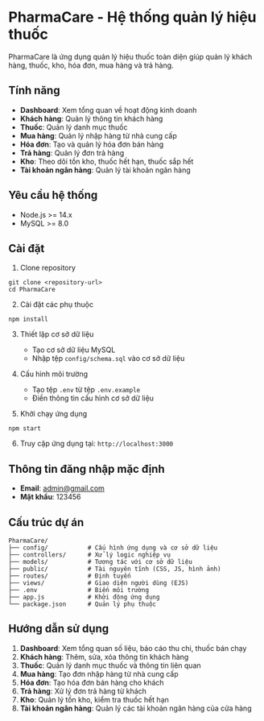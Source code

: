 # PharmaCare - Hệ thống quản lý hiệu thuốc

PharmaCare là ứng dụng quản lý hiệu thuốc toàn diện giúp quản lý khách hàng, thuốc, kho, hóa đơn, mua hàng và trả hàng.

## Tính năng

- **Dashboard**: Xem tổng quan về hoạt động kinh doanh
- **Khách hàng**: Quản lý thông tin khách hàng
- **Thuốc**: Quản lý danh mục thuốc
- **Mua hàng**: Quản lý nhập hàng từ nhà cung cấp
- **Hóa đơn**: Tạo và quản lý hóa đơn bán hàng
- **Trả hàng**: Quản lý đơn trả hàng
- **Kho**: Theo dõi tồn kho, thuốc hết hạn, thuốc sắp hết
- **Tài khoản ngân hàng**: Quản lý tài khoản ngân hàng

## Yêu cầu hệ thống

- Node.js >= 14.x
- MySQL >= 8.0

## Cài đặt

1. Clone repository
```
git clone <repository-url>
cd PharmaCare
```

2. Cài đặt các phụ thuộc
```
npm install
```

3. Thiết lập cơ sở dữ liệu
   - Tạo cơ sở dữ liệu MySQL
   - Nhập tệp `config/schema.sql` vào cơ sở dữ liệu
   
4. Cấu hình môi trường
   - Tạo tệp `.env` từ tệp `.env.example`
   - Điền thông tin cấu hình cơ sở dữ liệu

5. Khởi chạy ứng dụng
```
npm start
```

6. Truy cập ứng dụng tại: `http://localhost:3000`

## Thông tin đăng nhập mặc định

- **Email**: admin@gmail.com
- **Mật khẩu**: 123456

## Cấu trúc dự án

```
PharmaCare/
├── config/           # Cấu hình ứng dụng và cơ sở dữ liệu
├── controllers/      # Xử lý logic nghiệp vụ
├── models/           # Tương tác với cơ sở dữ liệu
├── public/           # Tài nguyên tĩnh (CSS, JS, hình ảnh)
├── routes/           # Định tuyến
├── views/            # Giao diện người dùng (EJS)
├── .env              # Biến môi trường
├── app.js            # Khởi động ứng dụng
└── package.json      # Quản lý phụ thuộc
```

## Hướng dẫn sử dụng

1. **Dashboard**: Xem tổng quan số liệu, báo cáo thu chi, thuốc bán chạy
2. **Khách hàng**: Thêm, sửa, xóa thông tin khách hàng
3. **Thuốc**: Quản lý danh mục thuốc và thông tin liên quan
4. **Mua hàng**: Tạo đơn nhập hàng từ nhà cung cấp
5. **Hóa đơn**: Tạo hóa đơn bán hàng cho khách
6. **Trả hàng**: Xử lý đơn trả hàng từ khách
7. **Kho**: Quản lý tồn kho, kiểm tra thuốc hết hạn
8. **Tài khoản ngân hàng**: Quản lý các tài khoản ngân hàng của cửa hàng 